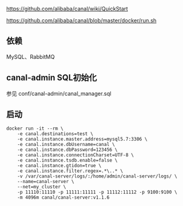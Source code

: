 https://github.com/alibaba/canal/wiki/QuickStart

https://github.com/alibaba/canal/blob/master/docker/run.sh

## 依赖

MySQL、RabbitMQ

## canal-admin SQL初始化
参见 conf/canal-admin/canal_manager.sql

## 启动
```
docker run -it --rm \
    -e canal.destinations=test \
    -e canal.instance.master.address=mysql5.7:3306 \
    -e canal.instance.dbUsername=canal \
    -e canal.instance.dbPassword=123456 \
    -e canal.instance.connectionCharset=UTF-8 \
    -e canal.instance.tsdb.enable=false \
    -e canal.instance.gtidon=true \
    -e canal.instance.filter.regex=.*\..* \
    -v /var/canal-server/logs/:/home/admin/canal-server/logs/ \
    --name=canal-server \
    --net=my_cluster \
    -p 11110:11110 -p 11111:11111 -p 11112:11112 -p 9100:9100 \
    -m 4096m canal/canal-server:v1.1.6
```